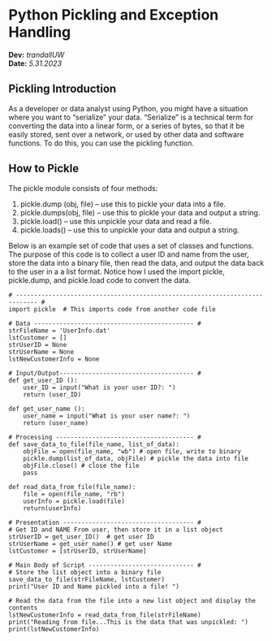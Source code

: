 # Python Pickling and Exception Handling 
**Dev:** *trandallUW*   
**Date:** *5.31.2023*


## Pickling Introduction
As a developer or data analyst using Python, you might have a situation where you want to “serialize” your data.  “Serialize” is a technical term for converting the data into a linear form, or a series of bytes, so that it be easily stored, sent over a network, or used by other data and software functions.    To do this, you can use the pickling function.  

## How to Pickle

The pickle module consists of four methods:
1.	pickle.dump (obj, file) – use this to pickle your data into a file.
2.	pickle.dumps(obj, file) – use this to pickle your data and output a string.
3.	pickle.load() – use this unpickle your data and read a file.
4.	pickle.loads() – use this to unpickle your data and output a string.

Below is an example set of code that uses a set of classes and functions.  The purpose of this code is to collect a user ID and name from the user, store the data into a binary file, then read the data, and output the data back to the user in a a list format.  Notice how I used the import pickle, pickle.dump, and pickle.load code to convert the data.  

```
# ---------------------------------------------------------------------------- #
import pickle  # This imports code from another code file

# Data -------------------------------------------- #
strFileName = 'UserInfo.dat'
lstCustomer = []
strUserID = None
strUserName = None
lstNewCustomerInfo = None

# Input/Output------------------------------------- #
def get_user_ID ():
    user_ID = input("What is your user ID?: ")
    return (user_ID)

def get_user_name ():
    user_name = input("What is your user name?: ")
    return (user_name)

# Processing -------------------------------------- #
def save_data_to_file(file_name, list_of_data):
    objFile = open(file_name, "wb") # open file, write to binary
    pickle.dump(list_of_data, objFile) # pickle the data into file
    objFile.close() # close the file
    pass

def read_data_from_file(file_name):
    file = open(file_name, "rb")
    userInfo = pickle.load(file)
    return(userInfo)

# Presentation ------------------------------------ #
# Get ID and NAME From user, then store it in a list object
strUserID = get_user_ID()  # get user ID
strUserName = get_user_name() # get user Name
lstCustomer = [strUserID, strUserName]

# Main Body of Script ----------------------------- #
# Store the list object into a binary file
save_data_to_file(strFileName, lstCustomer)
print("User ID and Name pickled into a file! ")

# Read the data from the file into a new list object and display the contents
lstNewCustomerInfo = read_data_from_file(strFileName)
print("Reading from file...This is the data that was unpickled: ")
print(lstNewCustomerInfo)

